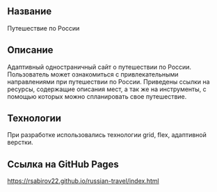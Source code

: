 ## Название

Путешествие по России

## Описание

Адаптивный одностраничный сайт о путешествии по России. Пользователь может ознакомиться с привлекательными направлениями при путешествии по России. Приведены ссылки на ресурсы, содержащие описания мест, а так же на инструменты, с помощью которых можно спланировать свое путешествие.

## Технологии

При разработке использовались технологии grid, flex, адаптивной верстки.

## Ссылка на GitHub Pages

https://rsabirov22.github.io/russian-travel/index.html
